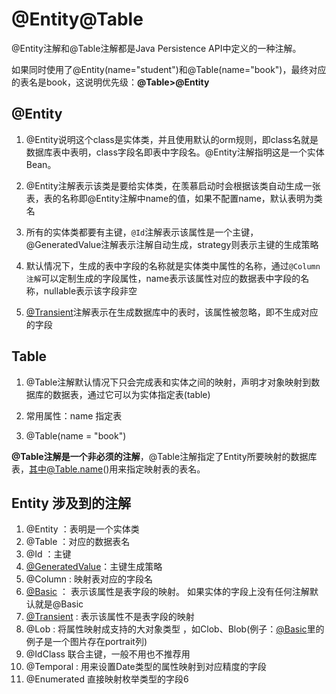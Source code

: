 # @Entity@Table

@Entity注解和@Table注解都是Java Persistence API中定义的一种注解。

如果同时使用了@Entity(name="student")和@Table(name="book")，最终对应的表名是book，这说明优先级：**@Table>@Entity**

## @Entity
1. @Entity说明这个class是实体类，并且使用默认的orm规则，即class名就是数据库表中表明，class字段名即表中字段名。@Entity注解指明这是一个实体Bean。

2. @Entity注解表示该类是要给实体类，在羡慕启动时会根据该类自动生成一张表，表的名称即@Entity注解中name的值，如果不配置name，默认表明为类名

3. 所有的实体类都要有主键，`@Id`注解表示该属性是一个主键，@GeneratedValue注解表示注解自动生成，strategy则表示主键的生成策略

4. 默认情况下，生成的表中字段的名称就是实体类中属性的名称，通过`@Column注解`可以定制生成的字段属性，name表示该属性对应的数据表中字段的名称，nullable表示该字段非空

5. [@Transient](@Transient.md)注解表示在生成数据库中的表时，该属性被忽略，即不生成对应的字段


## Table
1. @Table注解默认情况下只会完成表和实体之间的映射，声明才对象映射到数据库的数据表，通过它可以为实体指定表(table)

2. 常用属性：name  指定表

3. @Table(name = "book")

**@Table注解是一个非必须的注解**，@Table注解指定了Entity所要映射的数据库表，其中@Table.name()用来指定映射表的表名。


## Entity 涉及到的注解

1.   @Entity ：表明是一个实体类
2.   @Table ：对应的数据表名
3.   @Id ：主键
4.   [@GeneratedValue](@GeneratedValue.md)：主键生成策略
5.   @Column : 映射表对应的字段名
6.   [@Basic](@Basic.md) ： 表示该属性是表字段的映射。 如果实体的字段上没有任何注解默认就是@Basic
7.   [@Transient](@Transient.md) : 表示该属性不是表字段的映射
8.   @Lob : 将属性映射成支持的大对象类型 ，如Clob、Blob(例子：[@Basic](@Basic.md)里的例子是一个图片存在portrait列)
9.   @IdClass 联合主键，一般不用也不推荐用
10.  @Temporal :  用来设置Date类型的属性映射到对应精度的字段
11.  @Enumerated 直接映射枚举类型的字段6